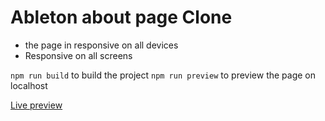 # Ableton about page Clone

- the page in responsive on all devices
- Responsive on all screens

`npm run build` to build the project
`npm run preview` to preview the page on localhost

[Live preview](https://ableton-about-page.am0.tech)

